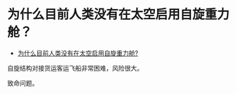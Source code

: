 # 为什么目前人类没有在太空启用自旋重力舱？

- [为什么目前人类没有在太空启用自旋重力舱?](https://www.zhihu.com/question/393984351/answer/1973552488)


自旋结构对接货运客运飞船非常困难，风险很大。

致命问题。